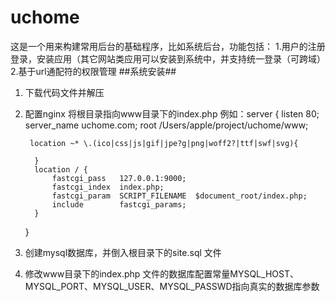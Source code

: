 # uchome
这是一个用来构建常用后台的基础程序，比如系统后台，功能包括：
1.用户的注册登录，安装应用（其它网站类应用可以安装到系统中，并支持统一登录（可跨域）
2.基于url通配符的权限管理
##系统安装##
1. 下载代码文件并解压
2. 配置nginx 将根目录指向www目录下的index.php
例如：server {
        listen       80;
        server_name  uchome.com;
        root           /Users/apple/project/uchome/www;

        location ~* \.(ico|css|js|gif|jpe?g|png|woff2?|ttf|swf|svg){

         }
         location / {
             fastcgi_pass   127.0.0.1:9000;
             fastcgi_index  index.php;
             fastcgi_param  SCRIPT_FILENAME  $document_root/index.php;
             include        fastcgi_params;
         }
     }
3. 创建mysql数据库，并倒入根目录下的site.sql 文件
4. 修改www目录下的index.php 文件的数据库配置常量MYSQL_HOST、MYSQL_PORT、MYSQL_USER、MYSQL_PASSWD指向真实的数据库参数
